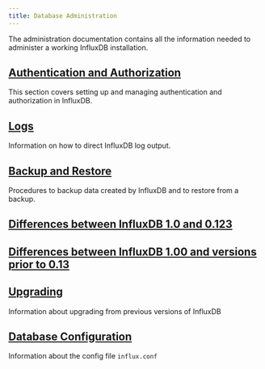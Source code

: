 ```yaml
---
title: Database Administration
---
```

The administration documentation contains all the information needed to administer a working InfluxDB installation.

## [Authentication and Authorization](/influxdb/v1.0/administration/authentication_and_authorization/)

This section covers setting up and managing authentication and authorization in InfluxDB.

## [Logs](/influxdb/v1.0/administration/logs/)

Information on how to direct InfluxDB log output.

## [Backup and Restore](/influxdb/v1.0/administration/backup_and_restore/)

Procedures to backup data created by InfluxDB and to restore from a backup.

## [Differences between InfluxDB 1.0 and 0.123](/influxdb/v1.0/administration/013_vs_1/)

## [Differences between InfluxDB 1.00 and versions prior to 0.13](http://localhost:1313/influxdb/v1.0/administration/1_vs_previous/)

## [Upgrading](/influxdb/v1.0/administration/upgrading/)

Information about upgrading from previous versions of InfluxDB

## [Database Configuration](/influxdb/v1.0/administration/config/)

Information about the config file `influx.conf`
